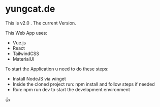 # yungcat.de
This is v2.0 . The current Version.

This Web App uses:
 - Vue.js
 - React
 - TailwindCSS
 - MaterialUI

To start the Application u need to do these steps:
 - Install NodeJS via winget
 - Inside the cloned project run: npm install and follow steps if needed
 - Run: npm run dev to start the development environment

👍
